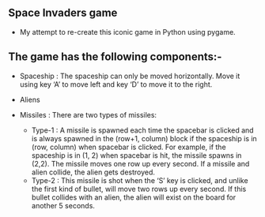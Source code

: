 ## Space Invaders game

- My attempt to re-create this iconic game in Python using pygame.

## The game has the following components:-

- Spaceship​ : The spaceship can only be moved horizontally. Move it using key ‘A’ to move
left and key ‘D’ to move it to the right.

- Aliens​ 

- Missiles​ : There are two types of missiles:

	- Type-1 : A missile is spawned each time the spacebar is clicked and is always spawned in the (row+1, column) block if the spaceship is in (row, column) when spacebar is clicked. For example, if the spaceship is in (1, 2) when spacebar is hit, the missile spawns in (2,2). The missile moves one row up every second. If a missile and alien collide, the alien gets destroyed.
	- Type-2 :  This missile is shot when the ‘S’ key is clicked, and unlike the first kind of bullet, will move two rows up every second. If this bullet collides with an alien, the alien will exist on the board for another 5 seconds. 